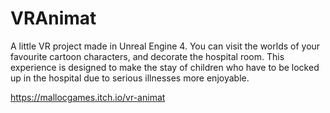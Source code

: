 # VRAnimat

A little VR project made in Unreal Engine 4. You can visit the worlds of your favourite cartoon characters, and decorate the hospital room. This experience is designed to make the stay of children who have to be locked up in the hospital due to serious illnesses more enjoyable.

https://mallocgames.itch.io/vr-animat
